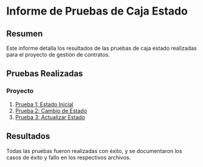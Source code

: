 # Informe de Pruebas de Caja Estado

## Resumen
Este informe detalla los resultados de las pruebas de caja estado realizadas para el proyecto de gestión de contratos.

## Pruebas Realizadas

### Proyecto
1. [Prueba 1: Estado Inicial](../Caja_Estado/Proyecto/Prueba1_EstadoInicial.md)
2. [Prueba 2: Cambio de Estado](../Caja_Estado/Proyecto/Prueba2_CambioEstado.md)
3. [Prueba 3: Actualizar Estado](../Caja_Estado/Proyecto/Prueba3_ActualizarEstado.md)

## Resultados
Todas las pruebas fueron realizadas con éxito, y se documentaron los casos de éxito y fallo en los respectivos archivos.
